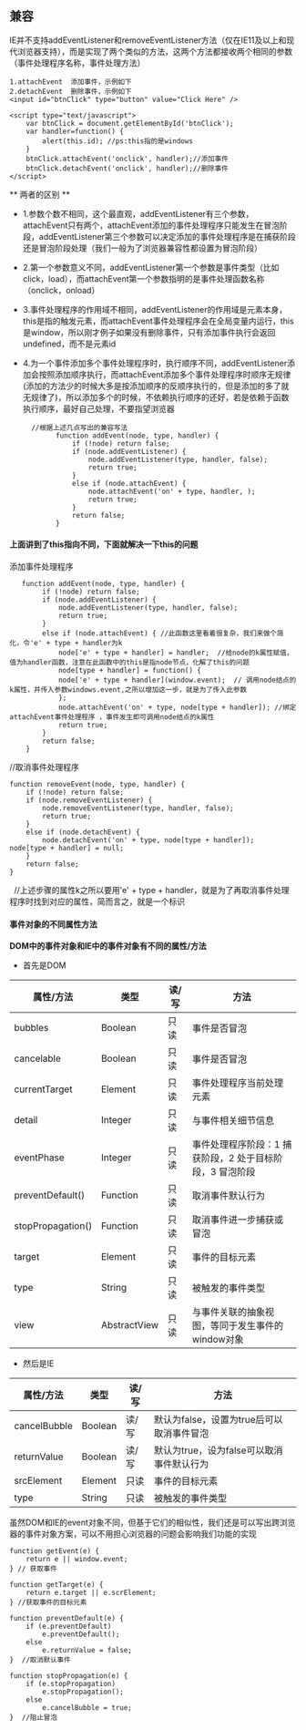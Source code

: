 ## 兼容
IE并不支持addEventListener和removeEventListener方法（仅在IE11及以上和现代浏览器支持），而是实现了两个类似的方法，这两个方法都接收两个相同的参数（事件处理程序名称，事件处理方法）

    1.attachEvent  添加事件，示例如下
    2.detachEvent  删除事件，示例如下
    <input id="btnClick" type="button" value="Click Here" />

    <script type="text/javascript">
        var btnClick = document.getElementById('btnClick');
        var handler=function() {
            alert(this.id); //ps:this指的是windows
        }
        btnClick.attachEvent('onclick', handler);//添加事件
        btnClick.detachEvent('onclick', handler);//删除事件
    </script>

**  两者的区别 **

* 1.参数个数不相同，这个最直观，addEventListener有三个参数，attachEvent只有两个，attachEvent添加的事件处理程序只能发生在冒泡阶段，addEventListener第三个参数可以决定添加的事件处理程序是在捕获阶段还是冒泡阶段处理（我们一般为了浏览器兼容性都设置为冒泡阶段）

* 2.第一个参数意义不同，addEventListener第一个参数是事件类型（比如click，load），而attachEvent第一个参数指明的是事件处理函数名称（onclick，onload）

* 3.事件处理程序的作用域不相同，addEventListener的作用域是元素本身，this是指的触发元素，而attachEvent事件处理程序会在全局变量内运行，this是window，所以刚才例子如果没有删除事件，只有添加事件执行会返回undefined，而不是元素id

* 4.为一个事件添加多个事件处理程序时，执行顺序不同，addEventListener添加会按照添加顺序执行，而attachEvent添加多个事件处理程序时顺序无规律(添加的方法少的时候大多是按添加顺序的反顺序执行的，但是添加的多了就无规律了)，所以添加多个的时候，不依赖执行顺序的还好，若是依赖于函数执行顺序，最好自己处理，不要指望浏览器

        //根据上述几点写出的兼容写法
              function addEvent(node, type, handler) {
                  if (!node) return false;
                  if (node.addEventListener) {
                      node.addEventListener(type, handler, false);
                      return true;
                  }
                  else if (node.attachEvent) {
                      node.attachEvent('on' + type, handler, );
                      return true;
                  }
                  return false;
              }


#### 上面讲到了this指向不同，下面就解决一下this的问题
添加事件处理程序

       function addEvent(node, type, handler) {
            if (!node) return false;
            if (node.addEventListener) {
                node.addEventListener(type, handler, false);
                return true;
            }
            else if (node.attachEvent) { //此函数这里看着很复杂，我们来做个简化，令'e' + type + handler为k
                node['e' + type + handler] = handler;  //给node的k属性赋值，值为handler函数，注意在此函数中的this是指node节点，化解了this的问题
                node[type + handler] = function() {
                node['e' + type + handler](window.event);  // 调用node结点的k属性，并传入参数windows.event,之所以增加这一步，就是为了传入此参数
                };
                node.attachEvent('on' + type, node[type + handler]); //绑定attachEvent事件处理程序 ，事件发生即可调用node结点的k属性
                return true;
            }
            return false;
        }
    
//取消事件处理程序

    function removeEvent(node, type, handler) {
        if (!node) return false;
        if (node.removeEventListener) {
            node.removeEventListener(type, handler, false);
            return true;
        }
        else if (node.detachEvent) {
            node.detachEvent('on' + type, node[type + handler]);           node[type + handler] = null;                           
        }
        return false;
    }
    //上述步骤的属性k之所以要用'e' + type + handler，就是为了再取消事件处理程序时找到对应的属性，简而言之，就是一个标识
    


#### 事件对象的不同属性方法
**DOM中的事件对象和IE中的事件对象有不同的属性/方法**
* 首先是DOM

|属性/方法|类型|读/写|方法|
|--|--|--|--|
|bubbles|Boolean|只读|事件是否冒泡|
|cancelable|Boolean|只读|事件是否冒泡|
|currentTarget|	Element	|只读	|事件处理程序当前处理元素|
|detail|	Integer|	只读|	与事件相关细节信息|
|eventPhase|	Integer|	只读|	事件处理程序阶段：1 捕获阶段，2 处于目标阶段，3 冒泡阶段|
|preventDefault()|	Function|	只读|	取消事件默认行为|
|stopPropagation()|	Function|	只读|	取消事件进一步捕获或冒泡|
|target	|Element|	只读|	事件的目标元素|
|type	|String	|只读	|被触发的事件类型|
|view|	AbstractView|	只读|	与事件关联的抽象视图，等同于发生事件的window对象|

* 然后是IE

|属性/方法|类型|读/写|方法|
|--|--|--|--|
|cancelBubble	|Boolean|	读/写|	默认为false，设置为true后可以取消事件冒泡|
|returnValue|	Boolean	|读/写	|默认为true，设为false可以取消事件默认行为|
|srcElement	|Element|	只读|	事件的目标元素|
|type	|String	|只读	|被触发的事件类型|

虽然DOM和IE的event对象不同，但基于它们的相似性，我们还是可以写出跨浏览器的事件对象方案，可以不用担心浏览器的问题会影响我们功能的实现

    function getEvent(e) {
        return e || window.event;
    } // 获取事件

    function getTarget(e) {
        return e.target || e.scrElement;
    } //获取事件的目标元素

    function preventDefault(e) {
        if (e.preventDefault)
            e.preventDefault();
        else
            e.returnValue = false;
    }  //取消默认事件

    function stopPropagation(e) {
        if (e.stopPropagation)
            e.stopPropagation();
        else
            e.cancelBubble = true;
    }  //阻止冒泡
